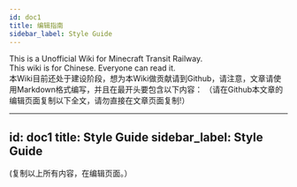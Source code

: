 ```yaml
---
id: doc1
title: 编辑指南
sidebar_label: Style Guide
---
```


This is a Unofficial Wiki for Minecraft Transit Railway.  
This wiki is for Chinese. Everyone can read it.  
本Wiki目前还处于建设阶段，想为本Wiki做贡献请到Github，请注意，文章请使用Markdown格式编写，并且在最开头要包含以下内容：
（请在Github本文章的编辑页面复制以下全文，请勿直接在文章页面复制!）

---
id: doc1
title: Style Guide
sidebar_label: Style Guide
---

(复制以上所有内容，在编辑页面。）
